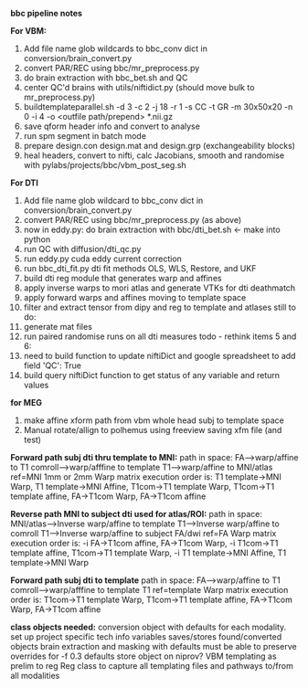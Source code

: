 **bbc pipeline notes**

**For VBM:**
1. Add file name glob wildcards to bbc_conv dict in conversion/brain_convert.py
2. convert PAR/REC using bbc/mr_preprocess.py
3. do brain extraction with bbc_bet.sh and QC
4. center QC'd brains with utils/niftidict.py (should move bulk to mr_preprocess.py)
5. buildtemplateparallel.sh -d 3 -c 2 -j 18 -r 1 -s CC -t GR -m 30x50x20 -n 0 -i 4 -o <outfile path/prepend> *.nii.gz
6. save qform header info and convert to analyse
7. run spm segment in batch mode
8. prepare design.con design.mat and design.grp (exchangeability blocks)
9. heal headers, convert to nifti, calc Jacobians, smooth and randomise with pylabs/projects/bbc/vbm_post_seg.sh

**For DTI**
1. Add file name glob wildcard to bbc_conv dict in conversion/brain_convert.py
2. convert PAR/REC using bbc/mr_preprocess.py (as above)
3. now in eddy.py: do brain extraction with bbc/dti_bet.sh <- make into python
4. run QC with diffusion/dti_qc.py
5. run eddy.py cuda eddy current correction
6. run bbc_dti_fit.py dti fit methods OLS, WLS, Restore, and UKF
7. build dti reg module that generates warp and affines
8. apply inverse warps to mori atlas and generate VTKs for dti deathmatch
8. apply forward warps and affines moving to template space
9. filter and extract tensor from dipy and reg to template and atlases
still to do:
10. generate mat files
11. run paired randomise runs on all dti measures
todo - rethink items 5 and 6:
5. need to build function to update niftiDict and google spreadsheet to add field 'QC': True
6. build query niftiDict function to get status of any variable and return values

**for MEG**
1. make affine xform path from vbm whole head subj to template space
2. Manual rotate/allign to polhemus using freeview saving xfm file (and test)

**Forward path subj dti thru template to MNI:**
path in space:
FA-->warp/affine to T1 comroll-->warp/afffine to template T1-->warp/affine to MNI/atlas
ref=MNI 1mm or 2mm
Warp matrix execution order is:
T1 template->MNI Warp, T1 template->MNI Affine, T1com->T1 template Warp, T1com->T1 template affine, FA->T1com Warp, FA->T1com affine

**Reverse path MNI to subject dti used for atlas/ROI:**
path in space:
MNI/atlas-->Inverse warp/affine to template T1-->Inverse warp/affine to comroll T1-->Inverse warp/affine to subject FA/dwi
ref=FA
Warp matrix execution order is:
-i FA->T1com affine, FA->T1com Warp, -i T1com->T1 template affine, T1com->T1 template Warp, -i T1 template->MNI Affine, T1 template->MNI Warp

**Forward path subj dti to template**
path in space:
FA-->warp/affine to T1 comroll-->warp/afffine to template T1
ref=template
Warp matrix execution order is:
T1com->T1 template Warp, T1com->T1 template affine, FA->T1com Warp, FA->T1com affine

**class objects needed:**
conversion object with defaults for each modality.
    set up project specific tech info variables
    saves/stores found/converted objects
brain extraction and masking with defaults
    must be able to preserve overrides for -f 0.3 defaults
    store object on niprov?
VBM templating as prelim to reg
Reg class to capture all templating files and pathways to/from all modalities